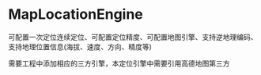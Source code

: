 # MapLocationEngine
可配置一次定位连续定位、可配置定位精度、可配置地图引擎、支持逆地理编码、支持地理位置信息(海拔、速度、方向、精度等)

需要工程中添加相应的三方引擎，本定位引擎中需要引用高德地图第三方


